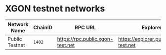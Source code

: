 # XGON testnet networks

| Network Name | ChainID | RPC URL | Explorer | Bridge Info |
|--------------|---------|---------|----------|------------------|
| Public Testnet | `1402` | https://rpc.public.xgon-test.net | https://explorer.public.xgon-test.net | https://public.xgon-test.net/